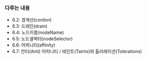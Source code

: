 ### 다루는 내용 
- 6.2: 경계선(cordon)
- 6.3: 드레인(drain)
- 6.4: 노드이름(nodeName)
- 6.5: 노드셀렉터(nodeSelector)
- 6.6: 어피니티(affinity)
- 6.7: 안티(Anti) 어피니티 / 테인트(Taints)와 톨러레이션(Tolerations)
